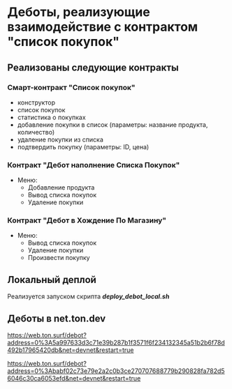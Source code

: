 # Деботы, реализующие взаимодействие с контрактом "список покупок"
## Реализованы следующие контракты
### Смарт-контракт "Список покупок"
- конструктор
- список покупок 
- статистика о покупках
- добавление покупки в список (параметры: название продукта, количество)
- удаление покупки из списка
- подтвердить покупку (параметры: ID, цена)
### Контракт "Дебот наполнение Списка Покупок"
- Меню:
    - Добавление продукта
    - Вывод списка покупок
    - Удаление покупки
### Контракт "Дебот в Хождение По Магазину"
- Меню:
    - Вывод списка покупок
    - Удаление покупки
    - Произвести покупку
## Локальный деплой
Реализуется запуском скрипта ***deploy_debot_local.sh***
## Деботы в net.ton.dev

https://web.ton.surf/debot?address=0%3A5a997633d3c71e39b287b1f3571f6f234132345a51b2b6f78d492b17965420db&net=devnet&restart=true

https://web.ton.surf/debot?address=0%3Ababf02c73e79e2a2c0b3ce270707688779b290828fa782d56046c30ca6053efd&net=devnet&restart=true